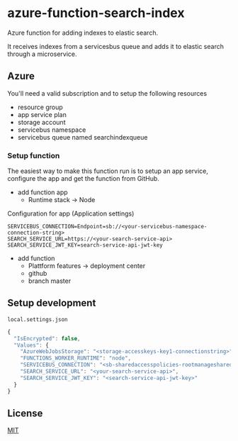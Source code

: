 # azure-function-search-index

Azure function for adding indexes to elastic search.

It receives indexes from a servicesbus queue and adds it to elastic search through a microservice.

## Azure

You'll need a valid subscription and to setup the following resources

- resource group
- app service plan
- storage account
- servicebus namespace
- servicebus queue named searchindexqueue

### Setup function

The easiest way to make this function run is to setup an app service, configure the app and get the function from GitHub.

- add function app
  - Runtime stack -> Node

Configuration for app (Application settings)
```
SERVICEBUS_CONNECTION=Endpoint=sb://<your-servicebus-namespace-connection-string>
SEARCH_SERVICE_URL=https://<your-search-service-api>
SEARCH_SERVICE_JWT_KEY=search-service-api-jwt-key
```

- add function
  - Plattform features -> deployment center
  - github
  - branch master

## Setup development

`local.settings.json`

```JavaScript
{
  "IsEncrypted": false,
  "Values": {
    "AzureWebJobsStorage": "<storage-accesskeys-key1-connectionstring>",
    "FUNCTIONS_WORKER_RUNTIME": "node",
    "SERVICEBUS_CONNECTION": "<sb-sharedaccesspolicies-rootmanagesharedaccesskey-primaryconnectionstring>",
    "SEARCH_SERVICE_URL": "<your-search-service-api>",
    "SEARCH_SERVICE_JWT_KEY": "<search-service-api-jwt-key>"
  }
}
```

## License

[MIT](LICENSE)
